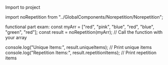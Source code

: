 Import to project

import noRepetition from "../GlobalComponents/Norepetition/Norepetition";

functional part exam:
const myArr = ["red", "pink", "blue", "red", "blue", "green", "red"];
const result = noRepetition(myArr); // Call the function with your array

console.log("Unique Items:", result.uniqueItems); // Print unique items
console.log("Repetition Items:", result.repetitionItems); // Print repetition items
